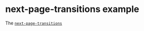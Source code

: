 # next-page-transitions example

The [`next-page-transitions`](https://github.com/illinois/next-page-transitions)

